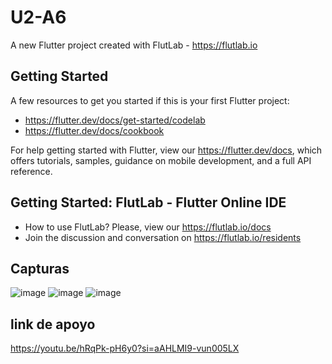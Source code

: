 # U2-A6

A new Flutter project created with FlutLab - https://flutlab.io

## Getting Started

A few resources to get you started if this is your first Flutter project:

- https://flutter.dev/docs/get-started/codelab
- https://flutter.dev/docs/cookbook

For help getting started with Flutter, view our
https://flutter.dev/docs, which offers tutorials,
samples, guidance on mobile development, and a full API reference.

## Getting Started: FlutLab - Flutter Online IDE

- How to use FlutLab? Please, view our https://flutlab.io/docs
- Join the discussion and conversation on https://flutlab.io/residents

## Capturas
![image](https://github.com/SanchezB128/Actividad6/assets/143743573/46f0b94b-a9c7-48f1-84dc-f45e75cf6938)
![image](https://github.com/SanchezB128/Actividad6/assets/143743573/180e9adc-3864-4132-bb8d-d09dc7d0cd7e)
![image](https://github.com/SanchezB128/Actividad6/assets/143743573/75321bb2-78f6-41cb-a0be-5c4c50100d1e)


## link de apoyo

https://youtu.be/hRqPk-pH6y0?si=aAHLMI9-vun005LX
